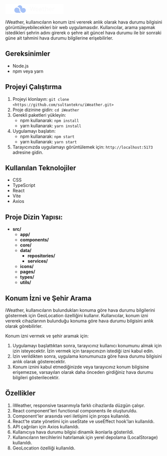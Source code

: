 ![Logo](./public/logo.png)

iWeather, kullanıcıların konum izni vererek anlık olarak hava durumu bilgisini görüntüleyebilecekleri bir web uygulamasıdır. Kullanıcılar, arama yapmak istedikleri şehrin adını girerek o şehre ait güncel hava durumu ile bir sonraki güne ait tahmini hava durumu bilgilerine erişebilirler.


## Gereksinimler 
- Node.js
- npm veya yarn 

## Projeyi Çalıştırma
1. Projeyi klonlayın: `git clone <https://github.com/sultantekru/iWeather.git>`
2. Proje dizinine gidin: `cd iWeather`
3. Gerekli paketleri yükleyin:
   - npm kullanarak: `npm install`
   - yarn kullanarak: `yarn install`
4. Uygulamayı başlatın:
   - npm kullanarak: `npm start`
   - yarn kullanarak: `yarn start`
5. Tarayıcınızda uygulamayı görüntülemek için: `http://localhost:5173` adresine gidin.


## Kullanılan Teknolojiler 
- CSS
- TypeScript
- React
- Vite 
- Axios

## Proje Dizin Yapısı:
- **src/**
  - **app/**
  - **components/**
  - **core/**
  - **data/**
    - **repositories/**
    - **services/**
  - **icons/**
  - **pages/**
  - **types/**
  - **utils/**

## Konum İzni ve Şehir Arama
iWeather, kullanıcıların bulundukları konuma göre hava durumu bilgilerini göstermek için GeoLocation özelliğini kullanır. Kullanıcılar, konum izni vererek cihazlarının bulunduğu konuma göre hava durumu bilgisini anlık olarak görebilirler.

Konum izni vermek ve şehir aramak için:
1. Uygulamayı başlattıktan sonra, tarayıcınız kullanıcı konumunu almak için izin isteyecektir. İzin vermek için tarayıcınızın istediği izni kabul edin.
2. İzin verildikten sonra, uygulama konumunuza göre hava durumu bilgisini anlık olarak gösterecektir.
3. Konum iznini kabul etmediğinizde veya tarayıcınız konum bilgisine erişemezse, varsayılan olarak daha önceden girdiğiniz hava durumu bilgileri gösterilecektir.

## Özellikler 
1. iWeather, responsive tasarımıyla farklı cihazlarda düzgün çalışır.
2. React component'leri functional components ile oluşturuldu.
3. Component'ler arasında veri iletişimi için props kullanıldı.
4. React'te state yönetimi için useState ve useEffect hook'ları kullanıldı.
5. API çağrıları için Axios kullanıldı.
6. Kullanıcıya hava durumu bilgisi dinamik ikonlarla gösterildi.
7. Kullanıcıların tercihlerini hatırlamak için yerel depolama (LocalStorage) kullanıldı.
8. GeoLocation özelliği kullanıldı.